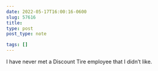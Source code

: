 ```yaml
---
date: 2022-05-17T16:00:16-0600
slug: 57616
title: 
type: post
post_type: note

tags: []
---
```

I have never met a Discount Tire employee that I didn’t like.



